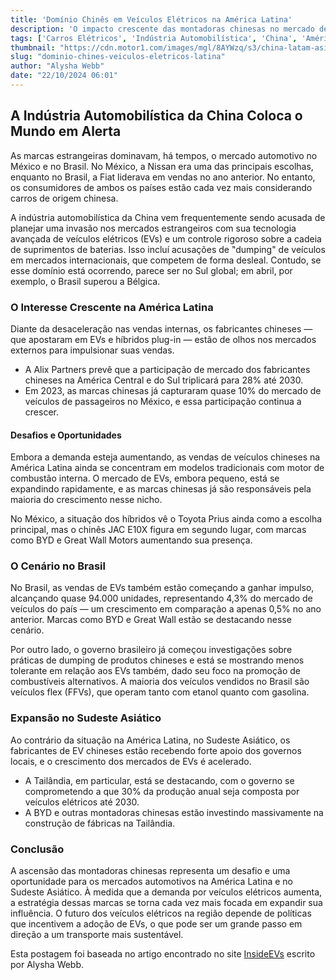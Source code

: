 ```yaml
---
title: 'Domínio Chinês em Veículos Elétricos na América Latina'
description: 'O impacto crescente das montadoras chinesas no mercado de veículos elétricos na América Latina.'
tags: ['Carros Elétricos', 'Indústria Automobilística', 'China', 'América Latina', 'Veículos Elétricos']
thumbnail: "https://cdn.motor1.com/images/mgl/8AYWzq/s3/china-latam-asia-top.jpg"
slug: "dominio-chines-veiculos-eletricos-latina"
author: "Alysha Webb"
date: "22/10/2024 06:01"
---
```


## A Indústria Automobilística da China Coloca o Mundo em Alerta

As marcas estrangeiras dominavam, há tempos, o mercado automotivo no México e no Brasil. No México, a Nissan era uma das principais escolhas, enquanto no Brasil, a Fiat liderava em vendas no ano anterior. No entanto, os consumidores de ambos os países estão cada vez mais considerando carros de origem chinesa.

A indústria automobilística da China vem frequentemente sendo acusada de planejar uma invasão nos mercados estrangeiros com sua tecnologia avançada de veículos elétricos (EVs) e um controle rigoroso sobre a cadeia de suprimentos de baterias. Isso incluí acusações de "dumping" de veículos em mercados internacionais, que competem de forma desleal. Contudo, se esse domínio está ocorrendo, parece ser no Sul global; em abril, por exemplo, o Brasil superou a Bélgica.

### O Interesse Crescente na América Latina

Diante da desaceleração nas vendas internas, os fabricantes chineses — que apostaram em EVs e híbridos plug-in — estão de olhos nos mercados externos para impulsionar suas vendas. 

- A Alix Partners prevê que a participação de mercado dos fabricantes chineses na América Central e do Sul triplicará para 28% até 2030.
- Em 2023, as marcas chinesas já capturaram quase 10% do mercado de veículos de passageiros no México, e essa participação continua a crescer.

#### Desafios e Oportunidades

Embora a demanda esteja aumentando, as vendas de veículos chineses na América Latina ainda se concentram em modelos tradicionais com motor de combustão interna. O mercado de EVs, embora pequeno, está se expandindo rapidamente, e as marcas chinesas já são responsáveis pela maioria do crescimento nesse nicho.

No México, a situação dos híbridos vê o Toyota Prius ainda como a escolha principal, mas o chinês JAC E10X figura em segundo lugar, com marcas como BYD e Great Wall Motors aumentando sua presença.

### O Cenário no Brasil

No Brasil, as vendas de EVs também estão começando a ganhar impulso, alcançando quase 94.000 unidades, representando 4,3% do mercado de veículos do país — um crescimento em comparação a apenas 0,5% no ano anterior. Marcas como BYD e Great Wall estão se destacando nesse cenário.

Por outro lado, o governo brasileiro já começou investigações sobre práticas de dumping de produtos chineses e está se mostrando menos tolerante em relação aos EVs também, dado seu foco na promoção de combustíveis alternativos. A maioria dos veículos vendidos no Brasil são veículos flex (FFVs), que operam tanto com etanol quanto com gasolina.

### Expansão no Sudeste Asiático

Ao contrário da situação na América Latina, no Sudeste Asiático, os fabricantes de EV chineses estão recebendo forte apoio dos governos locais, e o crescimento dos mercados de EVs é acelerado.

- A Tailândia, em particular, está se destacando, com o governo se comprometendo a que 30% da produção anual seja composta por veículos elétricos até 2030.
- A BYD e outras montadoras chinesas estão investindo massivamente na construção de fábricas na Tailândia.

### Conclusão

A ascensão das montadoras chinesas representa um desafio e uma oportunidade para os mercados automotivos na América Latina e no Sudeste Asiático. À medida que a demanda por veículos elétricos aumenta, a estratégia dessas marcas se torna cada vez mais focada em expandir sua influência. O futuro dos veículos elétricos na região depende de políticas que incentivem a adoção de EVs, o que pode ser um grande passo em direção a um transporte mais sustentável.

Esta postagem foi baseada no artigo encontrado no site [InsideEVs](https://insideevs.com/news/738056/chinese-industry-latin-america/) escrito por Alysha Webb.